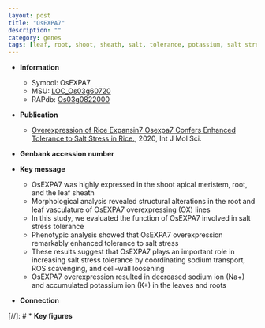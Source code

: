 ```yaml
---
layout: post
title: "OsEXPA7"
description: ""
category: genes
tags: [leaf, root, shoot, sheath, salt, tolerance, potassium, salt stress, stress, shoot apical meristem, stress tolerance]
---
```


* **Information**  
    + Symbol: OsEXPA7  
    + MSU: [LOC_Os03g60720](http://rice.plantbiology.msu.edu/cgi-bin/ORF_infopage.cgi?orf=LOC_Os03g60720)  
    + RAPdb: [Os03g0822000](http://rapdb.dna.affrc.go.jp/viewer/gbrowse_details/irgsp1?name=Os03g0822000)  

* **Publication**  
    + [Overexpression of Rice Expansin7 Osexpa7 Confers Enhanced Tolerance to Salt Stress in Rice.](http://www.ncbi.nlm.nih.gov/pubmed?term=Overexpression+of+Rice+Expansin7+Osexpa7+Confers+Enhanced+Tolerance+to+Salt+Stress+in+Rice.%5BTitle%5D), 2020, Int J Mol Sci.

* **Genbank accession number**  

* **Key message**  
    + OsEXPA7 was highly expressed in the shoot apical meristem, root, and the leaf sheath
    + Morphological analysis revealed structural alterations in the root and leaf vasculature of OsEXPA7 overexpressing (OX) lines
    + In this study, we evaluated the function of OsEXPA7 involved in salt stress tolerance
    + Phenotypic analysis showed that OsEXPA7 overexpression remarkably enhanced tolerance to salt stress
    + These results suggest that OsEXPA7 plays an important role in increasing salt stress tolerance by coordinating sodium transport, ROS scavenging, and cell-wall loosening
    + OsEXPA7 overexpression resulted in decreased sodium ion (Na+) and accumulated potassium ion (K+) in the leaves and roots

* **Connection**  

[//]: # * **Key figures**  


